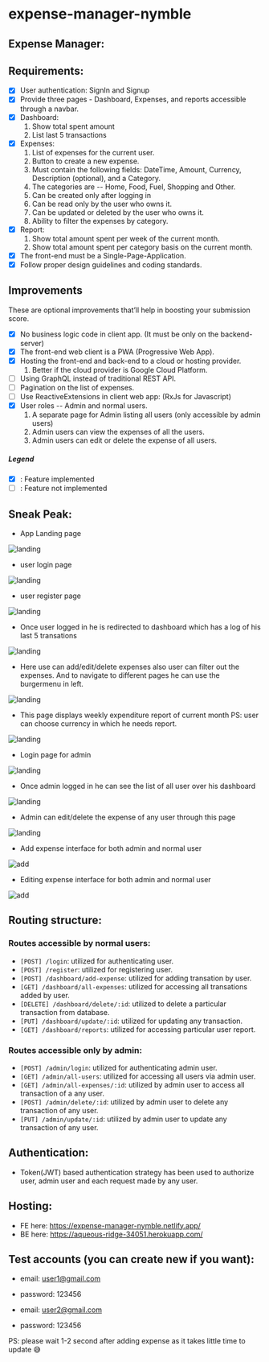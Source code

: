 # expense-manager-nymble

## Expense Manager: 
## Requirements:

- [x] User authentication: SignIn and Signup
- [x] Provide three pages - Dashboard, Expenses, and reports accessible through a navbar.
- [x] Dashboard:
    1. Show total spent amount
    2. List last 5 transactions
- [x] Expenses:
    1. List of expenses for the current user.
    2. Button to create a new expense.
    3. Must contain the following fields: DateTime, Amount, Currency, Description (optional), and a Category.
    4. The categories are -- Home, Food, Fuel, Shopping and Other.
    5. Can be created only after logging in
    6. Can be read only by the user who owns it.
    7. Can be updated or deleted by the user who owns it.
    8. Ability to filter the expenses by category.
- [x] Report:
    1. Show total amount spent per week of the current month.
    2. Show total amount spent per category basis on the current month.
- [x] The front-end must be a Single-Page-Application.
- [x] Follow proper design guidelines and coding standards.

## Improvements

These are optional improvements that’ll help in boosting your submission score.

- [x] No business logic code in client app. (It must be only on the backend-server)
- [x] The front-end web client is a PWA (Progressive Web App).
- [x] Hosting the front-end and back-end to a cloud or hosting provider.
    1. Better if the cloud provider is Google Cloud Platform.
- [ ] Using GraphQL instead of traditional REST API.
- [ ] Pagination on the list of expenses.
- [ ] Use ReactiveExtensions in client web app: (RxJs for Javascript)
- [x] User roles -- Admin and normal users.
    1. A separate page for Admin listing all users (only accessible by admin users)
    2. Admin users can view the expenses of all the users.
    3. Admin users can edit or delete the expense of all users.
    
##### Legend 
- [x] : Feature implemented
- [ ] : Feature not implemented

## Sneak Peak: 
- App Landing page
<img src="images/landing.png" alt="landing" />

- user login page
<img src="images/user-login.png" alt="landing" />

- user register page
<img src="images/user-register.png" alt="landing" />

- Once user logged in he is redirected to dashboard which has a log of his last 5 transations 
<img src="images/user-dashboard.png" alt="landing" />

- Here use can add/edit/delete expenses also user can filter out the expenses. And to navigate to different pages he can use the burgermenu in left.
<img src="images/user-expenses.png" alt="landing" />

- This page displays weekly expenditure report of current month PS: user can choose currency in which he needs report.
<img src="images/user-report.png" alt="landing" />

- Login page for admin
<img src="images/admin-login.png" alt="landing" />

- Once admin logged in he can see the list of all user over his dashboard
<img src="images/admin-dashboard.png" alt="landing" />

- Admin can edit/delete the expense of any user through this page
<img src="images/admin-user-expense.png" alt="landing" />

- Add expense interface for both admin and normal user
<img src="images/add.png" alt="add" />

- Editing expense interface for both admin and normal user
<img src="images/edit.png" alt="add" />

## Routing structure:

### Routes accessible by normal users:

- `[POST] /login`: utilized for authenticating user.
- `[POST] /register`: utilized for registering user.
- `[POST] /dashboard/add-expense`: utilized for adding transation by user.
- `[GET] /dashboard/all-expenses`: utilized for accessing all transations added by user.
- `[DELETE] /dashboard/delete/:id`: utilized to delete a particular transaction from database.
- `[PUT] /dashboard/update/:id`: utilized for updating any transaction.
- `[GET] /dashboard/reports`: utilized for accessing particular user report.

### Routes accessible only by admin:

- `[POST] /admin/login`: utilized for authenticating admin user.
- `[GET] /admin/all-users`: utilized for accessing all users via admin user.
- `[GET] /admin/all-expenses/:id`: utilized by admin user to access all transaction of a any user.
- `[POST] /admin/delete/:id`: utilized by admin user to delete any transaction of any user.
- `[PUT] /admin/update/:id`: utilized by admin user to update any transaction of any user.

## Authentication:

- Token(JWT) based authentication strategy has been used to authorize user, admin user and each request made by any user. 

## Hosting:
- FE here: https://expense-manager-nymble.netlify.app/
- BE here: https://aqueous-ridge-34051.herokuapp.com/

## Test accounts (you can create new if you want):
- email: user1@gmail.com
- password: 123456

- email: user2@gmail.com
- password: 123456


PS: please wait 1-2 second after adding expense as it takes little time to update 😅
